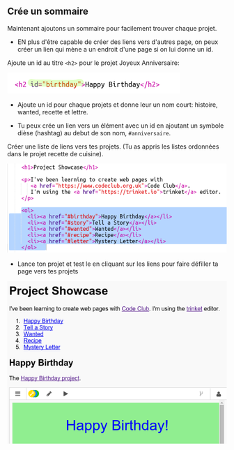 ##  Crée un sommaire

Maintenant ajoutons un sommaire pour facilement trouver chaque projet.

+ EN plus d'être capable de créer des liens vers d'autres page, on peux créer un lien qui mène a un endroit d'une page si on lui donne un id.

Ajoute un id au titre `<h2>` pour le projet Joyeux Anniversaire:

![screenshot](images/showcase-id.png)

+ Ajoute un id pour chaque projets et donne leur un nom court: histoire, wanted, recette et lettre.

+ Tu peux crée un lien vers un élément avec un id en ajoutant un symbole dièse (hashtag) au debut de son nom, `#anniversaire`. 

Créer une liste de liens vers tes projets. (Tu as appris les listes ordonnées dans le projet recette de cuisine).

![screenshot](images/showcase-list.png)

+ Lance ton projet et test le en cliquant sur les liens pour faire défiller ta page vers tes projets

![screenshot](images/showcase-list-output.png)



